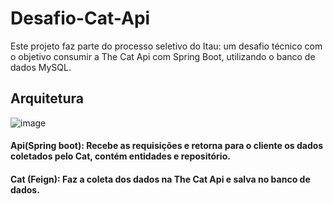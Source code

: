 # Desafio-Cat-Api

Este projeto faz parte do processo seletivo do Itau: um desafio técnico com o objetivo consumir a The Cat Api com Spring Boot, utilizando o banco de dados MySQL.

## Arquitetura

![image](https://user-images.githubusercontent.com/88193030/169151059-17189b8c-07ea-474b-8b28-6c00410a3b0e.png)

#### Api(Spring boot): Recebe as requisições e retorna para o cliente os dados coletados pelo Cat, contém entidades e repositório.
#### Cat (Feign): Faz a coleta dos dados na The Cat Api e salva no banco de dados.


